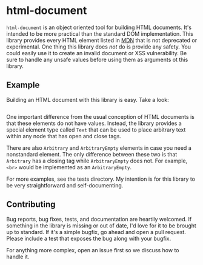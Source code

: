 # html-document
`html-document` is an object oriented tool for building HTML documents.
It's intended to be more practical than the standard DOM implementation.
This library provides every HTML element listed in [MDN](https://developer.mozilla.org/en-US/docs/Web/HTML/Element/) that is not deprecated or experimental.
One thing this library does *not* do is provide any safety.
You could easily use it to create an invalid document or XSS vulnerability.
Be sure to handle any unsafe values before using them as arguments ot this library.

## Example
Building an HTML document with this library is easy. Take a look:
```php

```
One important difference from the usual conception of HTML documents is that these elements do not have values.
Instead, the library provides a special element type called `Text` that can be used to place arbitrary text within any node that has open and close tags.

There are also `Arbitrary` and `ArbitraryEmpty` elements in case you need a nonstandard element.
The only difference between these two is that `Arbitrary` has a closing tag while `ArbitraryEmpty` does not.
For example, `<br>` would be implemented as an `ArbitraryEmpty`.

For more examples, see the tests directory.
My intention is for this library to be very straightforward and self-documenting.

## Contributing
Bug reports, bug fixes, tests, and documentation are heartily welcomed.
If something in the library is missing or out of date, I'd love for it to be brought up to standard.
If it's a simple bugfix, go ahead and open a pull request.
Please include a test that exposes the bug along with your bugfix.

For anything more complex, open an issue first so we discuss how to handle it.
